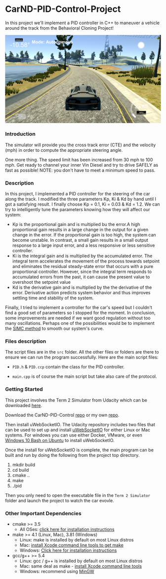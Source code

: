 [image1]: Driving_PID.png "Intro Pic"

# CarND-PID-Control-Project
In this project we'll implement a PID controller in C++ to maneuver a vehicle around the track from the Behavioral Cloning Project!

![Driving Example][image1] 

### Introduction

The simulator will provide you the cross track error (CTE) and the velocity (mph) in order to compute the appropriate steering angle.

One more thing. The speed limit has been increased from 30 mph to 100 mph. Get ready to channel your inner Vin Diesel and try to drive SAFELY as fast as possible! NOTE: you don't have to meet a minimum speed to pass.

### Description

In this project, I implemented a PID controller for the steering of the car along the track. I modified the three parameters Kp, Ki & Kd by hand until I got a satisfying result. I finally choose Kp = 0.1, Ki = 0.03 & Kd = 1.2.
We can try to intelligently tune the parameters knowing how they will affect our system:
 - Kp is the proportional gain and is multiplied bu the error.A high proportional gain results in a large change in the output for a given change in the error. If the proportional gain is too high, the system can become unstable. In contrast, a small gain results in a small output response to a large input error, and a less responsive or less sensitive controller.
 - Ki is the integral gain and is multiplied by the accumulated error. The integral term accelerates the movement of the process towards setpoint and eliminates the residual steady-state error that occurs with a pure proportional controller. However, since the integral term responds to accumulated errors from the past, it can cause the present value to overshoot the setpoint value
 - Kd is the derivative gain and is multiplied by the the derivative of the error. Derivative action predicts system behavior and thus improves settling time and stability of the system.
 
Finally, I tried to implement a controller for the car's speed but I couldn't find a good set of parameters so I stopped for the moment.
In conclusion, some improvements are needed if we want good regulation without too many oscillations. Perhaps one of the possibilities would be to implement the [SIMC method](http://folk.ntnu.no/skoge/publications/2012/skogestad-improved-simc-pid/PIDbook-chapter5.pdf) to smooth our system's curve.

### Files description

The script files are in the `src` folder. All the other files or folders are there to ensure we can run the program successfully. 
Here are the main script files:
 
 - `PID.h` & `PID.ccp` contain the class for the PID controller.
 
 - `main.cpp` is of course the main script but take also care of the protocol.
 
 ### Getting Started

This project involves the Term 2 Simulator from Udacity which can be downloaded [here](https://github.com/udacity/self-driving-car-sim/releases).

Download the CarND-PID-Control [repo](https://github.com/udacity/CarND-PID-Control-Project) or my own [repo](https://github.com/GeraudMM/CarND-PID-Control-Project).

Then install uWebSocketIO.
The Udacity repository includes two files that can be used to set up and install [uWebSocketIO](https://github.com/uWebSockets/uWebSockets) for either Linux or Mac systems. For windows you can use either Docker, VMware, or even [Windows 10 Bash on Ubuntu](https://www.howtogeek.com/249966/how-to-install-and-use-the-linux-bash-shell-on-windows-10/) to install uWebSocketIO.

Once the install for uWebSocketIO is complete, the main program can be built and run by doing the following from the project top directory.

1. mkdir build
2. cd build
3. cmake ..
4. make
5. ./pid


Then you only need to open the executable file in the `Term 2 Simulator` folder and launch the project to watch the car evovle.

### Other Important Dependencies

* cmake >= 3.5
  * All OSes: [click here for installation instructions](https://cmake.org/install/)
* make >= 4.1 (Linux, Mac), 3.81 (Windows)
  * Linux: make is installed by default on most Linux distros
  * Mac: [install Xcode command line tools to get make](https://developer.apple.com/xcode/features/)
  * Windows: [Click here for installation instructions](http://gnuwin32.sourceforge.net/packages/make.htm)
* gcc/g++ >= 5.4
  * Linux: gcc / g++ is installed by default on most Linux distros
  * Mac: same deal as make - [install Xcode command line tools](https://developer.apple.com/xcode/features/)
  * Windows: recommend using [MinGW](http://www.mingw.org/)
